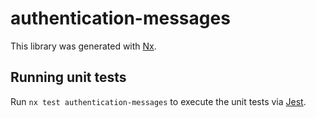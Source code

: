 # authentication-messages

This library was generated with [Nx](https://nx.dev).

## Running unit tests

Run `nx test authentication-messages` to execute the unit tests via [Jest](https://jestjs.io).
